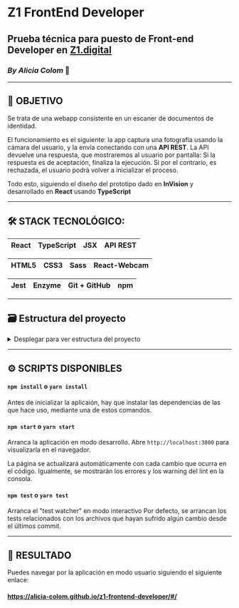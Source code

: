 # Z1 FrontEnd Developer

## Prueba técnica para puesto de **Front-end Developer** en **[Z1.digital](https://z1.digital/)**

### *By Alicia Colom* 👋

------------

## 🔎 **OBJETIVO**
Se trata de una webapp consistente en un escaner de documentos de identidad.

El funcionamiento es el siguiente: la app captura una fotografía usando la cámara del usuario, y la envía conectando con una **API REST**.
La API devuelve una respuesta, que mostraremos al usuario por pantalla:
Si la respuesta es de aceptación, finaliza la ejecución.
Si por el contrario, es rechazada, el usuario podrá volver a inicializar el proceso.

Todo esto, siguiendo el diseño del prototipo dado en **InVision** y desarrollado en **React** usando **TypeScript**

------------

## 🛠️ **STACK TECNOLÓGICO:**

| React | TypeScript | JSX | API REST |
| -- | -- | -- | -- |

| HTML5 | CSS3 | Sass | React-Webcam |
| -- | -- | -- | -- |

| Jest | Enzyme | Git + GitHub | npm |
| -- | -- | -- | -- |

------------

## 🗃️ **Estructura del proyecto**

<details>
<summary>Desplegar para ver estructura del proyecto</summary>


```
src
 ├─ public
 |  ├─ index.hmtl
 |  ├─ favicon.ico
 |  └─ ...
 |
 ├─ components
 |  ├─ App.tsx
 |  └─ layout
 |     ├─ Header.tsx
 |     ├─ Home.tsx
 |     ├─ CardFrame.tsx
 |     └─ CamView.tsx
 |
 ├─ services
 |  └─ Api.ts
 |
 ├─ stylesheets
 |  ├─ App.scss
 |  ├─ core
 |  |  ├─ _reset.scss_
 |  |  └─ _variables.scss_
 |  └─ layout
 |     ├─ Header.scss
 |     ├─ Home.scss
 |     ├─ CardFrame.scss
 |     └─ CamView.scss
 |
 ├─ tests
 |  ├─ Home.test.tsx
 |  ├─ CardFrame.test.tsx
 |  ├─ CamView.test.tsx
 |  └─ ...
 |
 ├─ images
 |  └─ ...
 |
 ├─ index.tsx
 └─ index.scss
```
</details>

------------

## ⚙️ **SCRIPTS DISPONIBLES**


#### `npm install` o `yarn install`

Antes de inicializar la aplicaión, hay que instalar las dependencias de las que hace uso, mediante una de estos comandos.

#### `npm start` o `yarn start`

Arranca la aplicación en modo desarrollo.
Abre `http://localhost:3000` para visualizarla en el navegador.

La página se actualizará automáticamente con cada cambio que ocurra en el código.
Igualmente, se mostrarán los errores y los warning del lint en la consola.

#### `npm test` o `yarn test`

Arranca el "test watcher" en modo interactivo
Por defecto, se arrancan los tests relacionados con los archivos que hayan sufrido algún cambio desde el últimos commit.

<!-- ------------

## 💻 **DESARROLLO**

1\. **Librería react-webcam**

Porqué he decidido usar esa librería para lanzar la cámara

2\. **Uso de React Router**

Enrutamiento dinámico de las dos vistas de la navegación de la app:

| Vista | Componente | URL |
| -- | -- | -- |
| Pantalla principal | Home | `/` |
| Vista de cámara | CamView | `/cam-view` |

3\. **xxx**

A través de un dos `<input>` (de tipo `radio` y de tipo `select`) se realiza un filtrado en la búsqueda realizada, pudiendo filtrar por uno o por los dos conceptos: GENERO y ESTADO. 
Una vez filtrados, se renderiza de nuevo y aparece en la interfaz los personajes que cumplen esos requisitos. 

4\. **xxx**

Al hacer click sobre alguna de las tarjetas se pinta la tarjeta clicada a pantalla completa con el detalle de cada personaje. 
En los detalles aparece la siguiente información: imagen, nombre, especie, planeta de origen, género,  número de episodios en los que aparece el personaje, listado de episodios, y si está vivo o muerto.

------------

## ✨ Detalles de calidad

- Incluir el campo de texto dentro de una etiqueta `<form>` para cuidar la semántica.
-  Impedir que el navegador envíe una petición o cambie de ruta al dar a intro sobre el campo de texto vacío aplicando un `prevent event default`.
- Al entrar en detalles del personaje y volver al listado de personajes se debe poder leer el texto que se había incluido inicialmente en el campo de texto.
 Para ello se recoge el valor del input y aplicando lifting se guarda en el estado del componente principal para bajarlo nuevamente al value del componente filters.

*BONUS:* Mejoras visuales
- Mostrar el estado del personaje con un icono.
- Usar un sistema de grid para pintar el listado de personajes.
- Cuidar el funcionamiento del responsive en dispositivos pequeños.

*BONUS:* URL compartible
- La URL del detalle del personaje debe ser compartible y poder acceder a ella visitándola directamente desde el navegador.

------------

## 💡 Improvements

- Mostrar un mensaje de error si se introduce una ruta inexistente en el navegador. -->

------------

## 🚀 RESULTADO

Puedes navegar por la aplicación en modo usuario siguiendo el siguiente enlace:

#### **https://alicia-colom.github.io/z1-frontend-developer/#/**